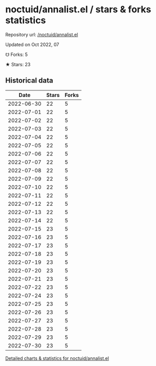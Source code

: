 # noctuid/annalist.el / stars & forks statistics

Repository url: [/noctuid/annalist.el](https://github.com/noctuid/annalist.el)

Updated on Oct 2022, 07

☋ Forks: 5

★ Stars: 23

## Historical data
| Date | Stars | Forks |
|------|-------|-------|
| 2022-06-30 | 22 | 5 | 
| 2022-07-01 | 22 | 5 | 
| 2022-07-02 | 22 | 5 | 
| 2022-07-03 | 22 | 5 | 
| 2022-07-04 | 22 | 5 | 
| 2022-07-05 | 22 | 5 | 
| 2022-07-06 | 22 | 5 | 
| 2022-07-07 | 22 | 5 | 
| 2022-07-08 | 22 | 5 | 
| 2022-07-09 | 22 | 5 | 
| 2022-07-10 | 22 | 5 | 
| 2022-07-11 | 22 | 5 | 
| 2022-07-12 | 22 | 5 | 
| 2022-07-13 | 22 | 5 | 
| 2022-07-14 | 22 | 5 | 
| 2022-07-15 | 23 | 5 | 
| 2022-07-16 | 23 | 5 | 
| 2022-07-17 | 23 | 5 | 
| 2022-07-18 | 23 | 5 | 
| 2022-07-19 | 23 | 5 | 
| 2022-07-20 | 23 | 5 | 
| 2022-07-21 | 23 | 5 | 
| 2022-07-22 | 23 | 5 | 
| 2022-07-24 | 23 | 5 | 
| 2022-07-25 | 23 | 5 | 
| 2022-07-26 | 23 | 5 | 
| 2022-07-27 | 23 | 5 | 
| 2022-07-28 | 23 | 5 | 
| 2022-07-29 | 23 | 5 | 
| 2022-07-30 | 23 | 5 | 


[Detailed charts & statistics for noctuid/annalist.el](https://reviewgithub.com/rep/noctuid/annalist.el)
